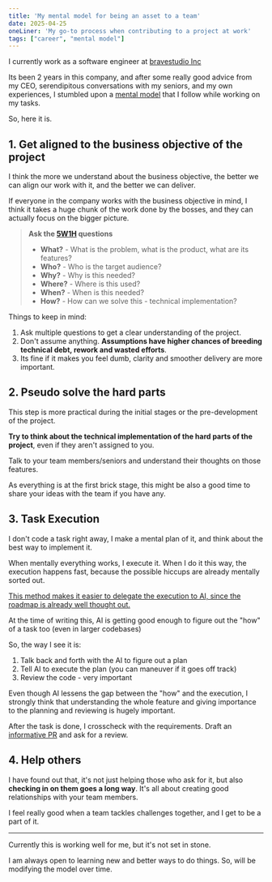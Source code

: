 ```yaml
---
title: 'My mental model for being an asset to a team'
date: 2025-04-25
oneLiner: 'My go-to process when contributing to a project at work'
tags: ["career", "mental model"]
---
```


I currently work as a software engineer at [bravestudio Inc](https://bravestudio.co.jp/)

Its been 2 years in this company, and after some really good advice from my CEO, serendipitous conversations with my seniors, and my own experiences, I stumbled upon a [mental model](https://fs.blog/mental-models/) that I follow while working on my tasks.

So, here it is.

## 1. Get aligned to the business objective of the project

I think the more we understand about the business objective, the better we can align our work with it, and the better we can deliver.

If everyone in the company works with the business objective in mind, I think it takes a huge chunk of the work done by the bosses, and they can actually focus on the bigger picture.

> **Ask the [5W1H](https://safetyculture.com/topics/5w1h/) questions**
>
> - **What?** - What is the problem, what is the product, what are its features?
> - **Who?** - Who is the target audience?
> - **Why?** - Why is this needed?
> - **Where?** - Where is this used?
> - **When?** - When is this needed?
> - **How?** - How can we solve this - technical implementation?

Things to keep in mind:

<aside>

1. Ask multiple questions to get a clear understanding of the project. 
2. Don't assume anything. **Assumptions have higher chances of breeding technical debt, rework and wasted efforts**. 
3. Its fine if it makes you feel dumb, clarity and smoother delivery are more important.
</aside>

## 2. Pseudo solve the hard parts

This step is more practical during the initial stages or the pre-development of the project.

**Try to think about the technical implementation of the hard parts of the project**, even if they aren't assigned to you.

Talk to your team members/seniors and understand their thoughts on those features.

As everything is at the first brick stage, this might be also a good time to share your ideas with the team if you have any.

## 3. Task Execution

I don't code a task right away, I make a mental plan of it, and think about the best way to implement it. 

When mentally everything works, I execute it. When I do it this way, the execution happens fast, because the possible hiccups are already mentally sorted out.

<u>This method makes it easier to delegate the execution to AI, since the roadmap is already well thought out.</u>

<aside>
At the time of writing this, AI is getting good enough to figure out the "how" of a task too (even in larger codebases)

So, the way I see it is:
1. Talk back and forth with the AI to figure out a plan
2. Tell AI to execute the plan (you can maneuver if it goes off track)
3. Review the code - very important

Even though AI lessens the gap between the "how" and the execution, I strongly think that understanding the whole feature and giving importance to the planning and reviewing is hugely important.
</aside>

After the task is done, I crosscheck with the requirements. Draft an [informative PR](https://www.atlassian.com/blog/git/written-unwritten-guide-pull-requests) and ask for a review.

## 4. Help others

I have found out that, it's not just helping those who ask for it, but also **checking in on them goes a long way**. It's all about creating good relationships with your team members. 

I feel really good when a team tackles challenges together, and I get to be a part of it.

---

Currently this is working well for me, but it's not set in stone. 

I am always open to learning new and better ways to do things. So, will be modifying the model over time.


